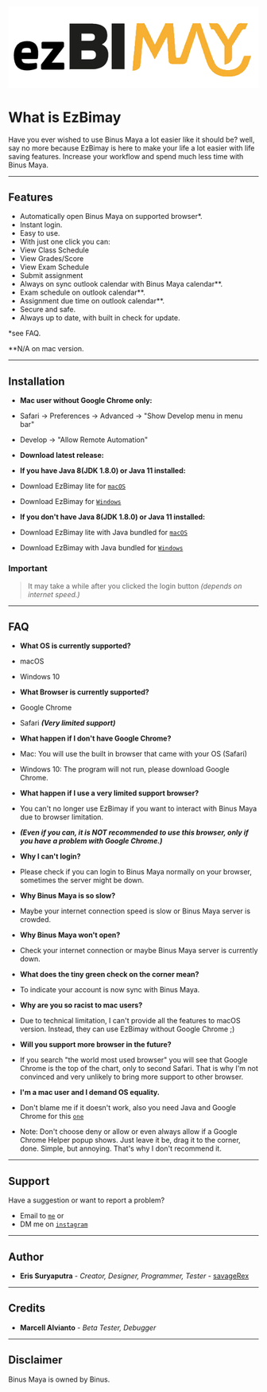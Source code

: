 ![](ezBimay.png)

# What is EzBimay
Have you ever wished to use Binus Maya a lot easier like it should be? well, say no more because EzBimay is here to 
make your life a lot easier with life saving features. Increase your workflow and spend much less time with Binus Maya.

---

## Features
- Automatically open Binus Maya on supported browser*.
- Instant login.
- Easy to use.
- With just one click you can:
- View Class Schedule
- View Grades/Score
- View Exam Schedule
- Submit assignment
- Always on sync outlook calendar with Binus Maya calendar**.
- Exam schedule on outlook calendar**.
- Assignment due time on outlook calendar**.
- Secure and safe.
- Always up to date, with built in check for update.

*see FAQ.

**N/A on mac version.

---

## Installation

- **Mac user without Google Chrome only:**
- Safari -> Preferences -> Advanced -> "Show Develop menu in menu bar"
- Develop -> "Allow Remote Automation"

- **Download latest release:**

- **If you have Java 8(JDK 1.8.0) or Java 11 installed:** 
- Download EzBimay lite for <a href="https://github.com/savageRex/EzBimay/releases/latest/download/EzBimay_macos-x64.dmg" target="_blank">`macOS`</a>
- Download EzBimay for <a href="https://github.com/savageRex/EzBimay/releases/latest/download/EzBimay_windows-x64.zip" target="_blank">`Windows`</a>

- **If you don't have Java 8(JDK 1.8.0) or Java 11 installed:**
- Download EzBimay lite with Java bundled for <a href="https://github.com/savageRex/EzBimay/releases/latest/download/EzBimay_with_jre_macos-x64.dmg" target="_blank">`macOS`</a>
- Download EzBimay with Java bundled for <a href="https://github.com/savageRex/EzBimay/releases/latest/download/EzBimay_with_jre_windows-x64.zip" target="_blank">`Windows`</a>

### Important
> It may take a while after you clicked the login button *(depends on internet speed.)*

---

## FAQ

- **What OS is currently supported?**
- macOS
- Windows 10

- **What Browser is currently supported?**
- Google Chrome
- Safari ***(Very limited support)***

- **What happen if I don't have Google Chrome?**
- Mac: You will use the built in browser that came with your OS (Safari)
- Windows 10: The program will not run, please download Google Chrome.

- **What happen if I use a very limited support browser?**
- You can't no longer use EzBimay if you want to interact with Binus Maya due to browser limitation.
- ***(Even if you can, it is NOT recommended to use this browser, only if you have a problem with Google Chrome.)***

- **Why I can't login?**
- Please check if you can login to Binus Maya normally on your browser, sometimes the server might be down.

- **Why Binus Maya is so slow?**
- Maybe your internet connection speed is slow or Binus Maya server is crowded.

- **Why Binus Maya won't open?**
- Check your internet connection or maybe Binus Maya server is currently down.

- **What does the tiny green check on the corner mean?**
- To indicate your account is now sync with Binus Maya.

- **Why are you so racist to mac users?**
- Due to technical limitation, I can't provide all the features to macOS version. Instead, they can use EzBimay without Google Chrome ;)

- **Will you support more browser in the future?**
- If you search "the world most used browser" you will see that Google Chrome is the top of the chart, only to second Safari. That is why I'm not convinced and very unlikely to bring more support to other browser.

- **I'm a mac user and I demand OS equality.**
- Don't blame me if it doesn't work, also you need Java and Google Chrome for this  <a href="https://github.com/savageRex/EzBimay/releases/download/1.0.0/EzBimay_macos-x64.dmg" target="_blank">`one`</a>
- Note: Don't choose deny or allow or even always allow if a Google Chrome Helper popup shows. Just leave it be, drag it to the corner, done. Simple, but annoying. That's why I don't recommend it.

---

## Support

Have a suggestion or want to report a problem?

- Email to <a href="mailto:eris77cool@gmail.com" target="_blank">`me`</a> or
- DM me on <a href="http://instagram.com/eris.ky" target="_blank">`instagram`</a>

---

## Author
* **Eris Suryaputra** - *Creator, Designer, Programmer, Tester* - [savageRex](https://github.com/savageRex)

---

## Credits
* **Marcell Alvianto** - *Beta Tester, Debugger*

---

## Disclaimer
Binus Maya is owned by Binus.
